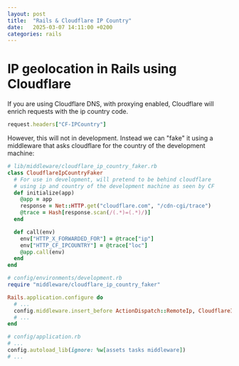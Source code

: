 ```yaml
---
layout: post
title:  "Rails & Cloudflare IP Country"
date:   2025-03-07 14:11:00 +0200
categories: rails
---
```


# IP geolocation in Rails using Cloudflare

If you are using Cloudflare DNS, with proxying enabled, Cloudflare will enrich requests with the ip country code.

```ruby
request.headers["CF-IPCountry"]
```

However, this will not in development. Instead we can "fake" it using a middleware that asks cloudflare for the country of the development machine:

```ruby
# lib/middleware/cloudflare_ip_country_faker.rb
class CloudflareIpCountryFaker
  # For use in development, will pretend to be behind cloudflare
  # using ip and country of the development machine as seen by CF
  def initialize(app)
    @app = app
    response = Net::HTTP.get("cloudflare.com", "/cdn-cgi/trace")
    @trace = Hash[response.scan(/(.*)=(.*)/)]
  end

  def call(env)
    env["HTTP_X_FORWARDED_FOR"] = @trace["ip"]
    env["HTTP_CF_IPCOUNTRY"] = @trace["loc"]
    @app.call(env)
  end
end

# config/environments/development.rb
require "middleware/cloudflare_ip_country_faker"

Rails.application.configure do
  # ...
  config.middleware.insert_before ActionDispatch::RemoteIp, CloudflareIpCountryFaker
  # ...
end

# config/application.rb
# ...
config.autoload_lib(ignore: %w[assets tasks middleware])
# ...
```
